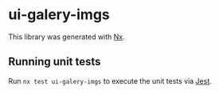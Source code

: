 # ui-galery-imgs

This library was generated with [Nx](https://nx.dev).

## Running unit tests

Run `nx test ui-galery-imgs` to execute the unit tests via [Jest](https://jestjs.io).
